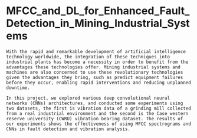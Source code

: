 # MFCC_and_DL_for_Enhanced_Fault_Detection_in_Mining_Industrial_Systems

    With the rapid and remarkable development of artificial intelligence technology worldwide, the integration of these techniques into industrial plants has become a necessity in order to benefit from the advantages these technologies offer. Mining industrial systems and machines are also concerned to use these revolutionary technologies given the advantages they bring, such as predict equipment failures before they occur, enabling rapid interventions and reducing unplanned downtime.

    In this project, we explored various deep convolutional neural networks (CNNs) architectures, and conducted some experiments using two datasets, the first is vibration data of a grinding mill collected from a real industrial environment and the second is the Case western reserve university (CWRU) vibration bearing dataset. The results of our experiments shows the effectiveness of using MFCC spectrograms and CNNs in fault detection and vibration analysis.
